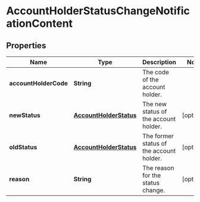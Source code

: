 

# AccountHolderStatusChangeNotificationContent


## Properties

| Name | Type | Description | Notes |
|------------ | ------------- | ------------- | -------------|
|**accountHolderCode** | **String** | The code of the account holder. |  |
|**newStatus** | [**AccountHolderStatus**](AccountHolderStatus.md) | The new status of the account holder. |  [optional] |
|**oldStatus** | [**AccountHolderStatus**](AccountHolderStatus.md) | The former status of the account holder. |  [optional] |
|**reason** | **String** | The reason for the status change. |  [optional] |



